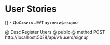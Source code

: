 # User Stories
[] - Добавить JWT аутентификцию

@ Desc Register Users
@ public
@ method POST
http://localhost:5088/api/v1/users/signup